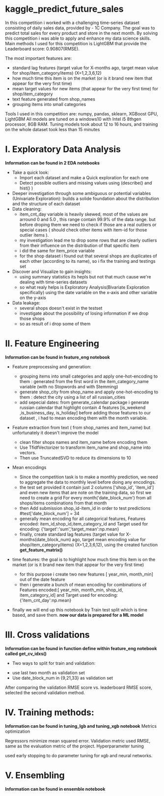 # kaggle_predict_future_sales

In this competition i worked with a challenging time-series dataset consisting of daily sales data, provided by - 1C Company. The goal was to predict total sales for every product and store in the next month. 
By solving this competition i was able to apply and enhance my data science skills.
Main methods I used for this competition is LightGBM that provide the Leaderboard score: 0.90807(RMSE).

The most important features are:
* standard lag features (target value for X-months ago, target mean value for shop/item_category/items) (X=1,2,3,6,12)
* how much time this item is on the market (or is it brand new item that appear for the very first time)
* mean target values for new items (that appear for the very first time) for shop/item_category
* text feature  generated from shop_names 
* grouping items into small categories 

Tools I used in this competition are: numpy, pandas, sklearn, XGBoost GPU, LightGBM
All models are tuned on a windows10 with Intel i5 8thgen processor, 8GB RAM. Tuning models took about 12 to 16 hours, and training on the whole dataset took less than 15 minutes


# I. Exploratory Data Analysis
**Information can be found in  2 EDA notebooks**

* Take a quick look: 
   - Import each dataset and make a Quick exploration for each one 
   - Detect possible  outliers and missing values using (describe() and  hist() )
* Deeper investigation through some ambiguous or potential variables (Univariate Exploration): builds a solide foundation about the distribution and the structure of each dataset 
* Data cleaning:
   - item_cnt_day variable is heavily skewed, most of the values are arround 0 and 5.0 , this range contain 99.9% of the data range. but before droping them we need to check if those are a real outliers or special cases ( should check other items with item-id for those outlier items ).
   - my investigation lead me to drop some rows that are clearly outliers from their influence on the distribution of that specific item
   - i did the same for item_price variable 
   - for the shop dataset i found out that several shops are duplicates of each other (according to its name), so i fix the training and testings set
 * Discover and Visualize to gain insights: 
   - using summary statistics its hepls but not that much cause we're dealing with time-series datasets
   - so what realy helps is Exploratory Analysis(Bivariate Exploration specifically) using the date variable on the x-axis  and other variable on the y-axis
 * Data leakage:
     - several shops doesn't exist in the testset
     - investigate about the possibility of losing information if we drop those shops
     -  so as result of i drop some of them

# II. Feature Engineering
**Information can be found in feature_eng  notebook**

* Feature preprocessing and generation:
   - grouping items into small categories and apply one-hot-encoding to them   : generated from the first word in the item_category_name variable (with no Stopwords and with Stemming)
   - generate shop_city from shop_name and apply one-hot-encoding to them : detect the city using a list of all russian_cities
   - add sepecial dates: from  generate_calendar package i generate russian calendar that highlight contain 4 features [is_weekend	,is_business_day,	is_holiday] before adding those features to our dataset , i had to mean encoding them with the month variable.
   
* Feature extraction from text ( from shop_names and item_name) but unfortunately it doesn't improve the model
   - clean filter shops names and item_name before encoding them
   - Use TfidfVectorizer to transform item_name and shop_name into vectors.
   - Then use TruncatedSVD to reduce its dimensions to 10

* Mean encodings
   - Since the competition task is to make a monthly prediction, we need to aggregate the data to monthly level before doing any encodings.
   - the test set provided it contain just 2 columns ['shop_id', 'item_id'] and even new items that are note on the training data, so first we need to create a grid For every month('date_block_num') from all shops/items combinations from that month
   - then Add submission shop_id-item_id in order to test predictions #test['date_block_num'] = 34
   - generally mean encoding for all categorical features, Features encoded: item_id,shop_id,item_category_id and Target used for encoding: {'target':'sum','target_mean':np.mean}
   - finally, create standard lag features (target value for X-months(date_block_num) ago, target mean encoding value for shop/item_category/items) (X=1,2,3,6,12), using the created function **get_feature_matrix()**
   
* time features: the goal is to highlight how much time this item is on the market (or is it brand new item that appear for the very first time)
   - for this purpose i create two new features [ year_min, month_min] out of the date feature
   - then i generate a bunch of mean encoding for combinations of Features encoded:[ year_min, month_min, shop_id, item_category_id] and Target used for encoding: {'item_cnt_day':np.mean}
* finally we will end up this notebook by Train test split which is time based, and save them.  **now our data is prepared for a ML model**

# III. Cross validations
**Information can be found in function define within feature_eng  notebook called get_cv_idxs()**

* Two ways to split for train and validation:
 - use last two month as validation set
 - Use date_block_num in {9,21,33} as validation set
 
After comparing the validation RMSE score vs. leaderboard RMSE score, selected the second validation method.

# IV. Training methods:
**Information can be found in tuning_lgb and tuning_xgb notebook**
Metrics optimization

Regressors minimize mean squared error. Validation metric used RMSE, same as the evaluation metric of the project.
Hyperparameter tuning

used early stopping to do parameter tuning for xgb and neural networks.

# V. Ensembling
**Information can be found in ensemble notebook**

